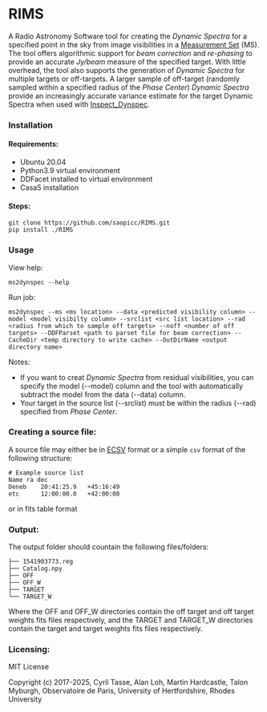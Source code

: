 # RIMS
A Radio Astronomy Software tool for creating the _Dynamic Spectra_ for a specified point in the sky from image visibilities in a [Measurement Set](https://casaguides.nrao.edu/index.php?title=Measurement_Set_Contents) (MS). The tool offers algorithmic support for _beam correction_ and _re-phasing_ to provide an accurate _Jy/beam_ measure of the specified target. With little overhead, the tool also supports the generation of _Dynamic Spectra_ for multiple targets or off-targets. A larger sample of off-target (randomly sampled within a specified radius of the _Phase Center_) _Dynamic Spectra_  provide an increasingly accurate variance estimate for the target Dynamic Spectra when used with [Inspect_Dynspec](https://github.com/ratt-ru/inspect-dynspec).

### Installation
#### Requirements:
- Ubuntu 20.04
- Python3.9 virtual environment
- DDFacet installed to virtual environment
- Casa5 installation

#### Steps:
```
git clone https://github.com/saopicc/RIMS.git
pip install ./RIMS
```

### Usage
View help:
```
ms2dynspec --help
```
Run job:
```
ms2dynspec --ms <ms location> --data <predicted visibility column> --model <model visibilty column> --srclist <src list location> --rad <radius from which to sample off targets> --noff <number of off targets> --DDFParset <path to parset file for beam correction> --CacheDir <temp directory to write cache> --OutDirName <output directory name>
```
Notes:

- If you want to creat _Dynamic Spectra_ from residual visibilities, you can specify the model (--model) column and the tool with automatically subtract the model from the data (--data) column.
- Your target in the source list (--srclist) must be within the radius (--rad) specified from _Phase Center_. 

### Creating a source file:
A source file may either be in [ECSV](https://docs.astropy.org/en/stable/io/ascii/ecsv.html) format or a simple `csv` format of the following structure:
```
# Example source list
Name ra dec
Deneb    20:41:25.9   +45:16:49
etc      12:00:00.0   +42:00:00
```

or in fits table format

### Output:
The output folder should countain the following files/folders:
```
├── 1541903773.reg
├── Catalog.npy
├── OFF
├── OFF_W
├── TARGET
└── TARGET_W
```
Where the OFF and OFF_W directories contain the off target and off target weights fits files respectively, and the TARGET and TARGET_W directories contain the target and target weights fits files respectively.

### Licensing:
MIT License

Copyright (c) 2017-2025, Cyril Tasse, Alan Loh, Martin Hardcastle, Talon Myburgh, Observatoire de Paris, University of Hertfordshire, Rhodes University
